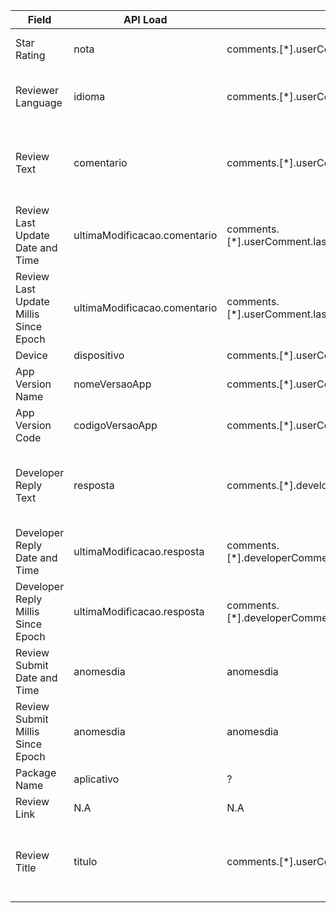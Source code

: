 | Field                             | API Load                      | API Field                                           | Format                                                     | Optional | Examples and notes                                                                 |
|-----------------------------------|-------------------------------|-----------------------------------------------------|------------------------------------------------------------|----------|------------------------------------------------------------------------------------|
| Star Rating                       | nota                          | comments.[*].userComment.starRating                 | integer (between 1 and 5)                                  | NO       | " "                                                                                |
| Reviewer Language                 | idioma                        | comments.[*].userComment.reviewerLanguage           | String - ISO 639-1 two-letter abbreviation                 | YES      | en                                                                                 |
| Review Text                       | comentario                    | comments.[*].userComment.text                       | String, in the reviewer's local language (stripping newlines) | YES      | " "                                                                                |
| Review Last Update Date and Time  | ultimaModificacao.comentario  | comments.[*].userComment.lastModified.nano/segundos | ISO_8601 including time, UTC timezone                      | YES      | 2014-06-19T19:12:32Z                                                               |
| Review Last Update Millis Since Epoch | ultimaModificacao.comentario  | comments.[*].userComment.lastModified.nano/segundos | integer, milliseconds since epoch                          | YES      | " "                                                                                |
| Device                            | dispositivo                   | comments.[*].userComment.device                     | String                                                     | YES      | hammerhead                                                                          |
| App Version Name                  | nomeVersaoApp                 | comments.[*].userComment.appVersionName             | String                                                     | YES      | " "                                                                                |
| App Version Code                  | codigoVersaoApp               | comments.[*].userComment.appVersionCode             | integer                                                    | YES      | Production APKs only                                                               |
| Developer Reply Text              | resposta                      | comments.[*].developerComment.text                  | String (stripping newlines and compressing whitespace)     | YES      | " "                                                                                |
| Developer Reply Date and Time     | ultimaModificacao.resposta    | comments.[*].developerComment.lastModified.nano/segundos | ISO_8601 including time, UTC timezone                      | YES      | 2014-06-19T19:12:32Z                                                               |
| Developer Reply Millis Since Epoch | ultimaModificacao.resposta    | comments.[*].developerComment.lastModified.nano/segundos | integer, milliseconds since epoch                          | YES      | " "                                                                                |
| Review Submit Date and Time       | anomesdia                     | anomesdia                                           | ISO_8601 including time, UTC timezone                      | NO       | 2014-06-19T19:12:32Z                                                               |
| Review Submit Millis Since Epoch  | anomesdia                     | anomesdia                                           | integer, milliseconds since epoch                          | NO       | " "                                                                                |
| Package Name                      | aplicativo                    | ?                                                   | String                                                     | NO       | com.company.app                                                                   |
| Review Link                       | N.A                           | N.A                                                 | String                                                     | YES      | https://play.google.com/apps/publish/?dev_acc=<...>#ReviewPlace:id=<..>            |
| Review Title                      | titulo                        | comments.[*].userComment.text                       | String, in the reviewer's local language (stripping newlines) | YES      | " "                                                                                |
